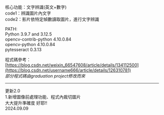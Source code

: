 核心功能：文字辨識(英文+數字)  
code1：辨識圖片內文字  
code2：影片依特定幀數讀取圖片，進行文字辨識

PATH:  
Python 3.9.7 and 3.12.5  
opencv-contrib-python 4.10.0.84  
opencv-python         4.10.0.84  
pytesseract           0.3.13  

程式碼參考：  
[https://blog.csdn.net/weixin_66547608/article/details/134112500](https://blog.csdn.net/username666/article/details/126310781)  
*部分程式碼由graduation project修改而來*

---

更新2.0  
1.新增圖像前處理功能、程式內裁切圖片  
大大提升準確度  好耶!!  
2024.09.09
